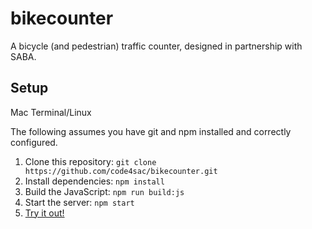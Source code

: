 # bikecounter
A bicycle (and pedestrian) traffic counter, designed in partnership with SABA.

## Setup
Mac Terminal/Linux

The following assumes you have git and npm installed and correctly configured.

1. Clone this repository: `git clone https://github.com/code4sac/bikecounter.git`
2. Install dependencies: `npm install`
3. Build the JavaScript: `npm run build:js`
4. Start the server: `npm start`
5. [Try it out!](http://localhost:3000)
